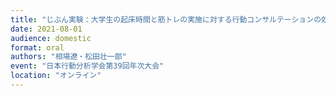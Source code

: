 ```yaml
---
title: "じぶん実験：大学生の起床時間と筋トレの実施に対する​行動コンサルテーションの効果"
date: 2021-08-01
audience: domestic
format: oral
authors: "相場遼・松田壮一郎"
event: "日本行動分析学会第39回年次大会"
location: "オンライン"
---
```

